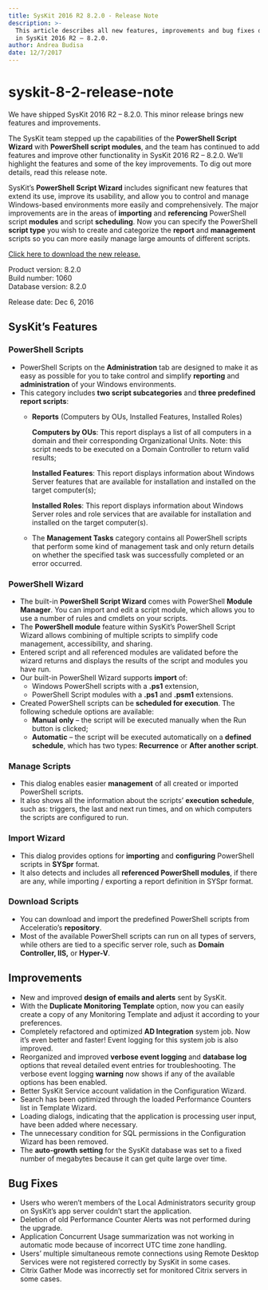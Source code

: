 ```yaml
---
title: SysKit 2016 R2 8.2.0 - Release Note
description: >-
  This article describes all new features, improvements and bug fixes delivered
  in SysKit 2016 R2 – 8.2.0.
author: Andrea Budisa
date: 12/7/2017
---
```


# syskit-8-2-release-note

We have shipped SysKit 2016 R2 – 8.2.0. This minor release brings new features and improvements.

The SysKit team stepped up the capabilities of the **PowerShell Script Wizard** with **PowerShell script modules**, and the team has continued to add features and improve other functionality in SysKit 2016 R2 – 8.2.0. We’ll highlight the features and some of the key improvements. To dig out more details, read this release note.

SysKit’s **PowerShell Script Wizard** includes significant new features that extend its use, improve its usability, and allow you to control and manage Windows-based environments more easily and comprehensively. The major improvements are in the areas of **importing** and **referencing** PowerShell script **modules** and script **scheduling**. Now you can specify the PowerShell **script type** you wish to create and categorize the **report** and **management** scripts so you can more easily manage large amounts of different scripts.

[Click here to download the new release.](https://www.syskit.com/products/monitor/download)

Product version: 8.2.0  
Build number: 1060  
Database version: 8.2.0

Release date: Dec 6, 2016

## SysKit’s Features

### PowerShell Scripts

* PowerShell Scripts on the **Administration** tab are designed to make it as easy as possible for you to take control and simplify **reporting** and **administration** of your Windows environments.
* This category includes **two script subcategories** and **three predefined report scripts**:
  * **Reports** \(Computers by OUs, Installed Features, Installed Roles\)  

    **Computers by OUs**: This report displays a list of all computers in a domain and their corresponding Organizational Units. Note: this script needs to be executed on a Domain Controller to return valid results;  

    **Installed Features**: This report displays information about Windows Server features that are available for installation and installed on the target computer\(s\);   

    **Installed Roles**: This report displays information about Windows Server roles and role services that are available for installation and installed on the target computer\(s\).

  * The **Management Tasks** category contains all PowerShell scripts that perform some kind of management task and only return details on whether the specified task was successfully completed or an error occurred.

### PowerShell Wizard

* The built-in **PowerShell Script Wizard** comes with PowerShell **Module Manager**. You can import and edit a script module, which allows you to use a number of rules and cmdlets on your scripts.
* The **PowerShell module** feature within SysKit’s PowerShell Script Wizard allows combining of multiple scripts to simplify code management, accessibility, and sharing.
* Entered script and all referenced modules are validated before the wizard returns and displays the results of the script and modules you have run.
* Our built-in PowerShell Wizard supports **import** of:
  * Windows PowerShell scripts with a **.ps1** extension,
  * PowerShell Script modules with a **.ps1** and **.psm1** extensions.
* Created PowerShell scripts can be **scheduled for execution**. The following schedule options are available:
  * **Manual only** – the script will be executed manually when the Run button is clicked;
  * **Automatic** – the script will be executed automatically on a **defined schedule**, which has two types: **Recurrence** or **After another script**.

### Manage Scripts

* This dialog enables easier **management** of all created or imported PowerShell scripts.
* It also shows all the information about the scripts’ **execution schedule**, such as: triggers, the last and next run times, and on which computers the scripts are configured to run.

### Import Wizard

* This dialog provides options for **importing** and **configuring** PowerShell scripts in **SYSpr** format.
* It also detects and includes all **referenced PowerShell modules**, if there are any, while importing / exporting a report definition in SYSpr format.

### Download Scripts

* You can download and import the predefined PowerShell scripts from Acceleratio’s **repository**.
* Most of the available PowerShell scripts can run on all types of servers, while others are tied to a specific server role, such as **Domain Controller, IIS,** or **Hyper-V**.

## Improvements

* New and improved **design of emails and alerts** sent by SysKit.
* With the **Duplicate Monitoring Template** option, now you can easily create a copy of any Monitoring Template and adjust it according to your preferences.
* Completely refactored and optimized **AD Integration** system job. Now it’s even better and faster! Event logging for this system job is also improved.
* Reorganized and improved **verbose event logging** and **database log** options that reveal detailed event entries for troubleshooting. The verbose event logging **warning** now shows if any of the available options has been enabled.
* Better SysKit Service account validation in the Configuration Wizard.
* Search has been optimized through the loaded Performance Counters list in Template Wizard.
* Loading dialogs, indicating that the application is processing user input, have been added where necessary.
* The unnecessary condition for SQL permissions in the Configuration Wizard has been removed.
* The **auto-growth setting** for the SysKit database was set to a fixed number of megabytes because it can get quite large over time.

## Bug Fixes

* Users who weren’t members of the Local Administrators security group on SysKit’s app server couldn’t start the application.
* Deletion of old Performance Counter Alerts was not performed during the upgrade.
* Application Concurrent Usage summarization was not working in automatic mode because of incorrect UTC time zone handling.
* Users’ multiple simultaneous remote connections using Remote Desktop Services were not registered correctly by SysKit in some cases.
* Citrix Gather Mode was incorrectly set for monitored Citrix servers in some cases.

